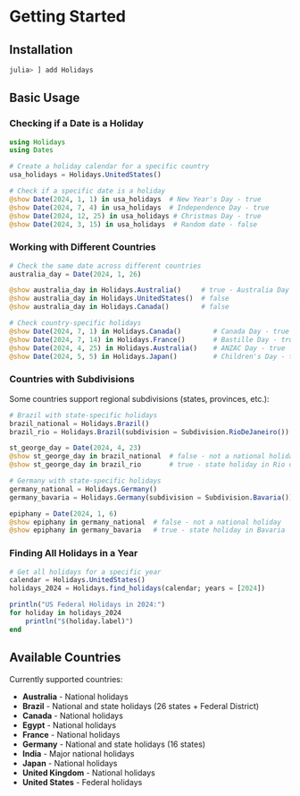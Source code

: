 # Getting Started

## Installation

```julia
julia> ] add Holidays
```

## Basic Usage

### Checking if a Date is a Holiday

```julia
using Holidays
using Dates

# Create a holiday calendar for a specific country
usa_holidays = Holidays.UnitedStates()

# Check if a specific date is a holiday
@show Date(2024, 1, 1) in usa_holidays  # New Year's Day - true
@show Date(2024, 7, 4) in usa_holidays  # Independence Day - true
@show Date(2024, 12, 25) in usa_holidays # Christmas Day - true
@show Date(2024, 3, 15) in usa_holidays  # Random date - false
```

### Working with Different Countries

```julia
# Check the same date across different countries
australia_day = Date(2024, 1, 26)

@show australia_day in Holidays.Australia()     # true - Australia Day
@show australia_day in Holidays.UnitedStates()  # false
@show australia_day in Holidays.Canada()        # false

# Check country-specific holidays
@show Date(2024, 7, 1) in Holidays.Canada()        # Canada Day - true
@show Date(2024, 7, 14) in Holidays.France()       # Bastille Day - true
@show Date(2024, 4, 25) in Holidays.Australia()    # ANZAC Day - true
@show Date(2024, 5, 5) in Holidays.Japan()         # Children's Day - true
```

### Countries with Subdivisions

Some countries support regional subdivisions (states, provinces, etc.):

```julia
# Brazil with state-specific holidays
brazil_national = Holidays.Brazil()
brazil_rio = Holidays.Brazil(subdivision = Subdivision.RioDeJaneiro())

st_george_day = Date(2024, 4, 23)
@show st_george_day in brazil_national  # false - not a national holiday
@show st_george_day in brazil_rio       # true - state holiday in Rio de Janeiro

# Germany with state-specific holidays  
germany_national = Holidays.Germany()
germany_bavaria = Holidays.Germany(subdivision = Subdivision.Bavaria())

epiphany = Date(2024, 1, 6)
@show epiphany in germany_national  # false - not a national holiday
@show epiphany in germany_bavaria   # true - state holiday in Bavaria
```

### Finding All Holidays in a Year

```julia
# Get all holidays for a specific year
calendar = Holidays.UnitedStates()
holidays_2024 = Holidays.find_holidays(calendar; years = [2024])

println("US Federal Holidays in 2024:")
for holiday in holidays_2024
    println("$(holiday.label)")
end
```

## Available Countries

Currently supported countries:

- **Australia** - National holidays
- **Brazil** - National and state holidays (26 states + Federal District)
- **Canada** - National holidays  
- **Egypt** - National holidays
- **France** - National holidays
- **Germany** - National and state holidays (16 states)
- **India** - Major national holidays
- **Japan** - National holidays
- **United Kingdom** - National holidays
- **United States** - Federal holidays

